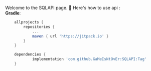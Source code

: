 Welcome to the SQLAPI page. 👋
  Here's how to use api :   
**Gradle**:
```gradle
	allprojects {
		repositories {
			...
			maven { url 'https://jitpack.io' }
		}
	}
```
```gradle
	dependencies {
	        implementation 'com.github.GaMeIsNtOvEr:SQLAPI:Tag'
	}
```
